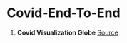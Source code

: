 # Covid-End-To-End
1. **Covid Visualization Globe** [Source]('https://www.kaggle.com/yekahaaagayeham/covid-visualization-globe')

